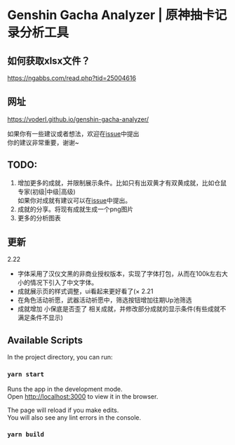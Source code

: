 # Genshin Gacha Analyzer | 原神抽卡记录分析工具

## 如何获取xlsx文件？
https://ngabbs.com/read.php?tid=25004616

## 网址
https://voderl.github.io/genshin-gacha-analyzer/

如果你有一些建议或者想法，欢迎在[issue](https://github.com/voderl/genshin-gacha-analyzer/issues)中提出  
你的建议非常重要，谢谢~

## TODO:
1. 增加更多的成就，并限制展示条件。比如只有出双黄才有双黄成就，比如仓鼠专家(初级|中级|高级)  
   如果你对成就有建议可以在[issue](https://github.com/voderl/genshin-gacha-analyzer/issues)中提出。
2. 成就的分享。将现有成就生成一个png图片
3. 更多的分析图表


## 更新
2.22
* 字体采用了汉仪文黑的非商业授权版本，实现了字体打包，从而在100k左右大小的情况下引入了中文字体。
* 成就展示页的样式调整，ui看起来更好看了(×
2.21 
* 在角色活动祈愿，武器活动祈愿中，筛选按钮增加往期Up池筛选
* 成就增加 小保底是否歪了 相关成就，并修改部分成就的显示条件(有些成就不满足条件不显示)

## Available Scripts

In the project directory, you can run:

### `yarn start`

Runs the app in the development mode.\
Open [http://localhost:3000](http://localhost:3000) to view it in the browser.

The page will reload if you make edits.\
You will also see any lint errors in the console.

### `yarn build`


